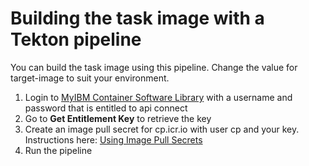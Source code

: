 # Building the task image with a Tekton pipeline

You can build the task image using this pipeline. Change the value for target-image to suit your environment.

1. Login to [MyIBM Container Software Library](https://myibm.ibm.com/products-services/containerlibrary) with a username and password that is entitled to api connect
2. Go to **Get Entitlement Key** to retrieve the key
3. Create an image pull secret for cp.icr.io with user cp and your key. Instructions here: [Using Image Pull Secrets](https://docs.openshift.com/container-platform/4.12/openshift_images/managing_images/using-image-pull-secrets.html) 
4. Run the pipeline

